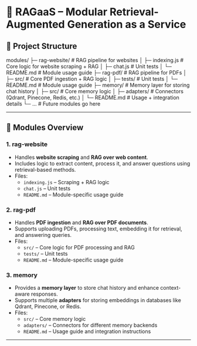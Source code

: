 # 🚀 RAGaaS – Modular Retrieval-Augmented Generation as a Service

## 📂 Project Structure
modules/
├─ rag-website/        # RAG pipeline for websites
│  ├─ indexing.js      # Core logic for website scraping + RAG
│  ├─ chat.js          # Unit tests
│  └─ README.md        # Module usage guide
├─ rag-pdf/            # RAG pipeline for PDFs
│  ├─ src/             # Core PDF ingestion + RAG logic
│  ├─ tests/           # Unit tests
│  └─ README.md        # Module usage guide
├─ memory/             # Memory layer for storing chat history
│  ├─ src/             # Core memory logic
│  ├─ adapters/        # Connectors (Qdrant, Pinecone, Redis, etc.)
│  └─ README.md        # Usage + integration details
└─ ...                 # Future modules go here




---

## 🧩 Modules Overview

### 1. **rag-website**
- Handles **website scraping** and **RAG over web content**.
- Includes logic to extract content, process it, and answer questions using retrieval-based methods.
- Files:
  - `indexing.js` – Scraping + RAG logic
  - `chat.js` – Unit tests
  - `README.md` – Module-specific usage guide

### 2. **rag-pdf**
- Handles **PDF ingestion** and **RAG over PDF documents**.
- Supports uploading PDFs, processing text, embedding it for retrieval, and answering queries.
- Files:
  - `src/` – Core logic for PDF processing and RAG
  - `tests/` – Unit tests
  - `README.md` – Module-specific usage guide

### 3. **memory**
- Provides a **memory layer** to store chat history and enhance context-aware responses.
- Supports multiple **adapters** for storing embeddings in databases like Qdrant, Pinecone, or Redis.
- Files:
  - `src/` – Core memory logic
  - `adapters/` – Connectors for different memory backends
  - `README.md` – Usage guide and integration instructions

---
